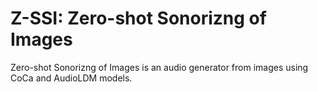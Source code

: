 # Z-SSI: Zero-shot Sonorizng of Images
Zero-shot Sonorizng of Images is an audio generator from images using CoCa and AudioLDM models.
